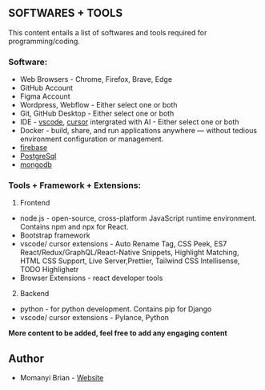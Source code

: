 ## SOFTWARES + TOOLS

This content entails a list of softwares and tools required for programming/coding.

### Software:

- Web Browsers - Chrome, Firefox, Brave, Edge
- GitHub Account
- Figma Account
- Wordpress, Webflow - Either select one or both
- Git, GitHub Desktop - Either select one or both
- IDE - [vscode](https://code.visualstudio.com/), [cursor](https://cursor.sh/) intergrated with AI - Either select one or both
- Docker - build, share, and run applications anywhere — without tedious environment configuration or management.
- [firebase](https://firebase.google.com/)
- [PostgreSql](https://www.postgresql.org/)
- [mongodb](https://www.mongodb.com/)

### Tools + Framework + Extensions:
1. Frontend
- node.js - open-source, cross-platform JavaScript runtime environment. Contains npm and npx for React.
- Bootstrap framework
- vscode/ cursor extensions - Auto Rename Tag, CSS Peek, ES7 React/Redux/GraphQL/React-Native Snippets, Highlight Matching, HTML CSS Support, Live Server,Prettier, Tailwind CSS Intellisense, TODO Highlighetr
- Browser Extensions - react developer tools

2. Backend
- python - for python development. Contains pip for Django
- vscode/ cursor extensions - Pylance, Python

**More content to be added, feel free to add any engaging content**

## Author

- Momanyi Brian - [Website](https://momanyi-brian-portfolio.vercel.app)